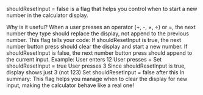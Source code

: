 shouldResetInput = false is a flag that helps you control when to start a new number in the calculator display.

Why is it useful?
When a user presses an operator (+, -, ×, ÷) or =, the next number they type should replace the display, not append to the previous number.
This flag tells your code:
If shouldResetInput is true, the next number button press should clear the display and start a new number.
If shouldResetInput is false, the next number button press should append to the current input.
Example:
User enters 12
User presses +
Set shouldResetInput = true
User presses 3
Since shouldResetInput is true, display shows just 3 (not 123)
Set shouldResetInput = false after this
In summary:
This flag helps you manage when to clear the display for new input, making the calculator behave like a real one!